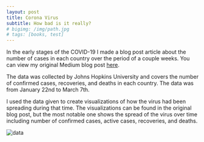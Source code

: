 ```yaml
---
layout: post
title: Corona Virus
subtitle: How bad is it really?
# bigimg: /img/path.jpg
# tags: [books, test]
---
```


In the early stages of the COVID-19 I made a blog post article about the number of cases in each country over the period of a couple weeks. You can view my original Medium blog post [here](https://medium.com/@palmerturley34/how-dangerous-is-corona-virus-4ef7d2687941).

The data was collected by Johns Hopkins University and covers the number of confirmed cases, recoveries, and deaths in each country. The data was from January 22nd to March 7th.

I used the data given to create visualizations of how the virus had been spreading during that time. The visualizations can be found in the original blog post, but the most notable one shows the spread of the virus over time including number of confirmed cases, active cases, recoveries, and deaths.

![data](https://drive.google.com/open?id=1FBnEl8ZjMfQLDa1j56Que_7ItPK0lv0R)
